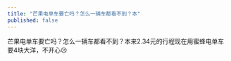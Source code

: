 ```yaml
---
title: "芒果电单车要亡吗？怎么一辆车都看不到？本"
published: false
---
```

芒果电单车要亡吗？怎么一辆车都看不到？本来2.34元的行程现在用蜜蜂电单车要4块大洋，不开心☹️

